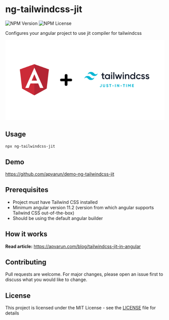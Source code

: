 # ng-tailwindcss-jit

![NPM Version](https://img.shields.io/npm/v/ng-tailwindcss-jit)
![NPM License](https://img.shields.io/npm/l/ng-tailwindcss-jit)

Configures your angular project to use jit compiler for tailwindcss

![Angular + Tailwind CSS JIT](./ng-tailwindcss-jit.png)

## Usage

```
npx ng-tailwindcss-jit
```

## Demo

https://github.com/apvarun/demo-ng-tailwindcss-jit

## Prerequisites

- Project must have Tailwind CSS installed
- Minimum angular version 11.2 (version from which angular supports Tailwind CSS out-of-the-box)
- Should be using the default angular builder

## How it works

**Read article:** https://apvarun.com/blog/tailwindcss-jit-in-angular

## Contributing

Pull requests are welcome. For major changes, please open an issue first to discuss what you would like to change.

## License

This project is licensed under the MIT License - see the [LICENSE](./LICENSE) file for details
